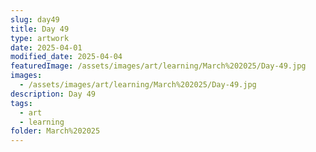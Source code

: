 ```yaml
---
slug: day49
title: Day 49
type: artwork
date: 2025-04-01
modified_date: 2025-04-04
featuredImage: /assets/images/art/learning/March%202025/Day-49.jpg
images:
  - /assets/images/art/learning/March%202025/Day-49.jpg
description: Day 49
tags:
  - art
  - learning
folder: March%202025
---
```

